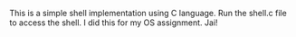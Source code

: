 This is a simple shell implementation using C language.
Run the shell.c file to access the shell.
I did this for my OS assignment.
Jai!
